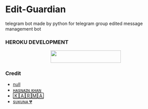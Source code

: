 # Edit-Guardian
 telegram bot made by python for telegram group edited message management bot 


### HEROKU DEVELOPMENT 
<p align="center"><a href="https://dashboard.heroku.com/new?template=https://github.com/AMANTYA1/EditGuardianBot"> <img src="https://img.shields.io/badge/Deploy%20On%20Heroku-black?style=for-the-badge&logo=heroku" width="220" height="38.45"/></a></p>

### Credit 
+ [null](https://github.com/Amantya1)
+ [ʜᴀsɴᴀɪɴ ᴋʜᴀɴ](https://github.com/hasnainkk-07)
+ [🄺🄰🅁🄼🄰](https://github.com/Infamous-Hydra)
+ [sᴜᴋᴜɴᴀ 💔](https://github.com/ImmortalXnetwork)
